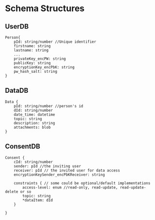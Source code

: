 # Schema Structures #
## UserDB ##
    Person{
    	pId: string/number //Unique identifier
		firstname: string
		lastname: string
		...
		privateKey_encPW: string
		publicKey: string
		encryptionKey_encPbK: string
		pw_hash_salt: string
    }
## DataDB ##
    Data {
		pId: string/number //person's id
		dId: string/number
		date_time: datetime
		topic: string
		description: string
		attachments: blob		
	}
## ConsentDB ##
    Consent {
		cId: string/number
		sender: pId //the inviting user
		receiver: pId // the invited user for data access
		encryptionKeySender_encPbKReceiver: string

		constraints { // some could be optional/default implementations
			access-level: enum //read-only, read-update, read-update-delete or so
			topic: string
			*dataItem: dId
		}
		 
 	}